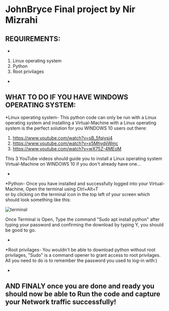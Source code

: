 # JohnBryce Final project by Nir Mizrahi

REQUIREMENTS:
-

-
1) Linux operating system
2) Python
3) Root privilages
-




WHAT TO DO IF YOU HAVE WINDOWS OPERATING SYSTEM:
-

*Linux operating system- This python code can only be run with a Linux operating system and installing a Virtual-Machine with a Linux operating
system is the perfect solution for you WINDOWS 10 users out there:
1) https://www.youtube.com/watch?v=sB_5fqiysi4
2) https://www.youtube.com/watch?v=x5MhydijWmc
3) https://www.youtube.com/watch?v=wX75Z-4MEoM

This 3 YouTube videos should guide you to install a Linux operating system Virtual-Machine on WINDOWS 10 if you don't already have one...

-

*Python- Once you have installed and successfully logged into your Virtual-Machine, 
Open the terminal using  Ctrl+Alt+T  
or by clicking on the terminal icon in the top left of your screen which should look something like this:

![terminal](https://user-images.githubusercontent.com/87423500/125613556-51b969d9-3d3b-4358-8d94-31c9f1ceb11f.png)

Once Terminal is Open, Type the command "Sudo apt install python" after typing your password and confirming the download by typing Y, you should be good to go.

-

*Root privilages- You wouldn't be able to download python without root privilages, "Sudo" is a command opener to grant access to root privilages.
All you need to do is to remember the password you used to log-in with:)

-


AND FINALY once you are done and ready you should now be able to Run the code and capture your Network traffic successfully!
--

